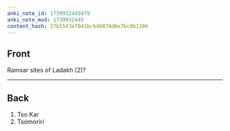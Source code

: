 ```yaml
---
anki_note_id: 1739932445979
anki_note_mod: 1739932445
content_hash: 27b5543e7041bcb46878d0e7bc0b1306
---
```


## Front

Ramsar sites of Ladakh (2)?

<hr/>

## Back

1. Tso Kar  
2. Tsomoriri